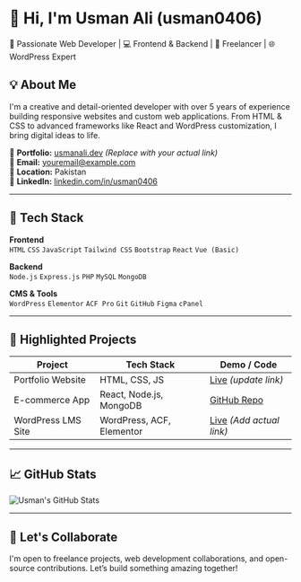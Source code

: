 # 👋 Hi, I'm Usman Ali (usman0406)

🎯 Passionate Web Developer | 💻 Frontend & Backend | 🚀 Freelancer | 🌐 WordPress Expert

## 💡 About Me

I'm a creative and detail-oriented developer with over 5 years of experience building responsive websites and custom web applications. From HTML & CSS to advanced frameworks like React and WordPress customization, I bring digital ideas to life.

🔗 **Portfolio:** [usmanali.dev](https://usmanali.dev) *(Replace with your actual link)*  
📧 **Email:** [youremail@example.com](mailto:uali0406@gmail.com)  
📍 **Location:** Pakistan  
📎 **LinkedIn:** [linkedin.com/in/usman0406](https://linkedin.com/in/usman0406)

---

## 🚀 Tech Stack

**Frontend**  
`HTML` `CSS` `JavaScript` `Tailwind CSS` `Bootstrap` `React` `Vue (Basic)`  

**Backend**  
`Node.js` `Express.js` `PHP` `MySQL` `MongoDB`  

**CMS & Tools**  
`WordPress` `Elementor` `ACF Pro` `Git` `GitHub` `Figma` `cPanel`  

---

## 📂 Highlighted Projects

| Project | Tech Stack | Demo / Code |
|--------|------------|-------------|
| Portfolio Website | HTML, CSS, JS | [Live](https://usmanali.dev) *(update link)* |
| E-commerce App | React, Node.js, MongoDB | [GitHub Repo](https://github.com/usman0406/ecommerce-app) |
| WordPress LMS Site | WordPress, ACF, Elementor | [Live](#) *(Add actual link)* |

---

## 📈 GitHub Stats

![Usman's GitHub Stats](https://github-readme-stats.vercel.app/api?username=usman0406&show_icons=true&theme=tokyonight)

---

## 🤝 Let's Collaborate

I'm open to freelance projects, web development collaborations, and open-source contributions. Let’s build something amazing together!

